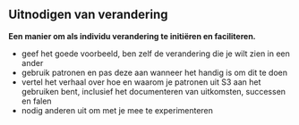 ## Uitnodigen van verandering

**Een manier om als individu verandering te initiëren en faciliteren.**

- geef het goede voorbeeld, ben zelf de verandering die je wilt zien in een ander
- gebruik patronen en pas deze aan wanneer het handig is om dit te doen
- vertel het verhaal over hoe en waarom je patronen uit S3 aan het gebruiken bent, inclusief het documenteren van uitkomsten, successen en falen
- nodig anderen uit om met je mee te experimenteren